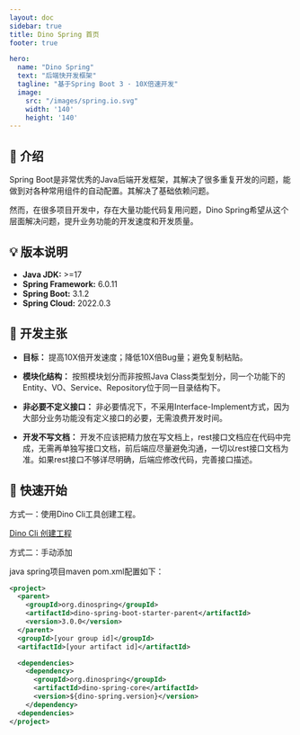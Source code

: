 ```yaml
---
layout: doc
sidebar: true
title: Dino Spring 首页
footer: true

hero:
  name: "Dino Spring"
  text: "后端快开发框架"
  tagline: "基于Spring Boot 3 · 10X倍速开发"
  image:
    src: "/images/spring.io.svg"
    width: '140'
    height: '140'
---
```

<script setup>
import { VPHomeHero } from 'vitepress/theme'
</script>

<VPHomeHero  style="padding-left:0" />

## 🦖 介绍
Spring Boot是非常优秀的Java后端开发框架，其解决了很多重复开发的问题，能做到对各种常用组件的自动配置。其解决了基础依赖问题。

然而，在很多项目开发中，存在大量功能代码复用问题，Dino Spring希望从这个层面解决问题，提升业务功能的开发速度和开发质量。

## 💡 版本说明
- **Java JDK:** >=17
- **Spring Framework:** 6.0.11
- **Spring Boot:** 3.1.2
- **Spring Cloud:** 2022.0.3

## 🎯 开发主张

- **目标：** 提高10X倍开发速度；降低10X倍Bug量；避免复制粘贴。

- **模块化结构：** 按照模块划分而非按照Java Class类型划分，同一个功能下的Entity、VO、Service、Repository位于同一目录结构下。

- **非必要不定义接口：** 非必要情况下，不采用Interface-Implement方式，因为大部分业务功能没有定义接口的必要，无需浪费开发时间。

- **开发不写文档：** 开发不应该把精力放在写文档上，rest接口文档应在代码中完成，无需再单独写接口文档，前后端应尽量避免沟通，一切以rest接口文档为准。如果rest接口不够详尽明确，后端应修改代码，完善接口描述。

## 🚀 快速开始
方式一：使用Dino Cli工具创建工程。

[Dino Cli 创建工程](../dino-cli/create-project.md)

方式二：手动添加

java spring项目maven pom.xml配置如下：

```xml
<project>
  <parent>
    <groupId>org.dinospring</groupId>
    <artifactId>dino-spring-boot-starter-parent</artifactId>
    <version>3.0.0</version>
  </parent>
  <groupId>[your group id]</groupId>
  <artifactId>[your artifact id]</artifactId>

  <dependencies>
    <dependency>
      <groupId>org.dinospring</groupId>
      <artifactId>dino-spring-core</artifactId>
      <version>${dino-spring.version}</version>
    </dependency>
  <dependencies>
</project>
```
